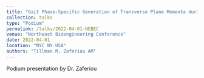 ```yaml
---
title: "Gait Phase-Specific Generation of Transverse Plane Momenta during Pre-planned and Late-cued Turns"
collection: talks
type: "Podium"
permalink: /talks/2022-04-01-NEBEC
venue: "Northeast Bioengineering Conference"
date: 2022-04-01
location: "NYC NY USA"
authors: "Tillman M, Zaferiou AM"
---
```


Podium presentation by Dr. Zaferiou
